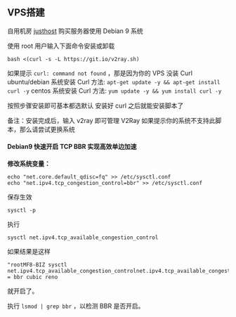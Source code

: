 ## VPS搭建

自用机房 [justhost](http://justhost.ru) 购买服务器使用 Debian 9 系统

使用 root 用户输入下面命令安装或卸载

    bash <(curl -s -L https://git.io/v2ray.sh)
如果提示 ```curl: command not found``` ，那是因为你的 VPS 没装 Curl
ubuntu/debian 系统安装 Curl 方法: ```apt-get update -y && apt-get install curl -y```
centos 系统安装 Curl 方法: ```yum update -y && yum install curl -y```

按照步骤安装即可基本都选默认
安装好 curl 之后就能安装脚本了

备注：安装完成后，输入 v2ray 即可管理 V2Ray
如果提示你的系统不支持此脚本，那么请尝试更换系统



#### Debian9 快速开启 TCP BBR 实现高效单边加速
**修改系统变量：**
```shellpower
echo "net.core.default_qdisc=fq" >> /etc/sysctl.conf
echo "net.ipv4.tcp_congestion_control=bbr" >> /etc/sysctl.conf
```
保存生效

    sysctl -p
执行

    sysctl net.ipv4.tcp_available_congestion_control
如果结果是这样

    "rootMF8-BIZ sysctl net.ipv4.tcp_available_congestion_controlnet.ipv4.tcp_available_congestion_control = bbr cubic reno
就开启了。

执行  ```lsmod | grep bbr``` ，以检测 BBR 是否开启。
